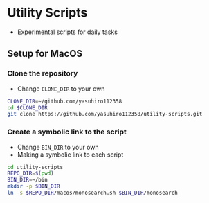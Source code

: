 # Utility Scripts
- Experimental scripts for daily tasks

## Setup for MacOS
### Clone the repository
* Change `CLONE_DIR` to your own
```bash
CLONE_DIR=~/github.com/yasuhiro112358 
cd $CLONE_DIR
git clone https://github.com/yasuhiro112358/utility-scripts.git
```

### Create a symbolic link to the script
* Change `BIN_DIR` to your own
* Making a symbolic link to each script
```bash
cd utility-scripts
REPO_DIR=$(pwd)
BIN_DIR=~/bin 
mkdir -p $BIN_DIR
ln -s $REPO_DIR/macos/monosearch.sh $BIN_DIR/monosearch
```
